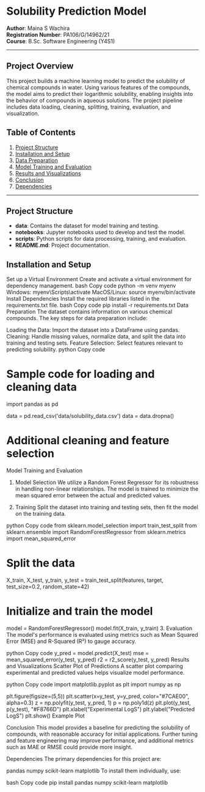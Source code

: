 # Solubility Prediction Model

**Author**: Maina S Wachira  
**Registration Number**: PA106/G/14962/21  
**Course**: B.Sc. Software Engineering (Y4S1)

---

## Project Overview

This project builds a machine learning model to predict the solubility of chemical compounds in water. Using various features of the compounds, the model aims to predict their logarithmic solubility, enabling insights into the behavior of compounds in aqueous solutions. The project pipeline includes data loading, cleaning, splitting, training, evaluation, and visualization.

## Table of Contents

1. [Project Structure](#project-structure)
2. [Installation and Setup](#installation-and-setup)
3. [Data Preparation](#data-preparation)
4. [Model Training and Evaluation](#model-training-and-evaluation)
5. [Results and Visualizations](#results-and-visualizations)
6. [Conclusion](#conclusion)
7. [Dependencies](#dependencies)

---

## Project Structure

- **data**: Contains the dataset for model training and testing.
- **notebooks**: Jupyter notebooks used to develop and test the model.
- **scripts**: Python scripts for data processing, training, and evaluation.
- **README.md**: Project documentation.

## Installation and Setup

Set up a Virtual Environment
Create and activate a virtual environment for dependency management.
bash
Copy code
python -m venv myenv
Windows: myenv\Scripts\activate
MacOS/Linux: source myenv/bin/activate
Install Dependencies
Install the required libraries listed in the requirements.txt file.
bash
Copy code
pip install -r requirements.txt
Data Preparation
The dataset contains information on various chemical compounds. The key steps for data preparation include:

Loading the Data: Import the dataset into a DataFrame using pandas.
Cleaning: Handle missing values, normalize data, and split the data into training and testing sets.
Feature Selection: Select features relevant to predicting solubility.
python
Copy code
# Sample code for loading and cleaning data
import pandas as pd

data = pd.read_csv('data/solubility_data.csv')
data = data.dropna()
# Additional cleaning and feature selection
Model Training and Evaluation
1. Model Selection
We utilize a Random Forest Regressor for its robustness in handling non-linear relationships. The model is trained to minimize the mean squared error between the actual and predicted values.

2. Training
Split the dataset into training and testing sets, then fit the model on the training data.

python
Copy code
from sklearn.model_selection import train_test_split
from sklearn.ensemble import RandomForestRegressor
from sklearn.metrics import mean_squared_error

# Split the data
X_train, X_test, y_train, y_test = train_test_split(features, target, test_size=0.2, random_state=42)

# Initialize and train the model
model = RandomForestRegressor()
model.fit(X_train, y_train)
3. Evaluation
The model's performance is evaluated using metrics such as Mean Squared Error (MSE) and R-Squared (R²) to gauge accuracy.

python
Copy code
y_pred = model.predict(X_test)
mse = mean_squared_error(y_test, y_pred)
r2 = r2_score(y_test, y_pred)
Results and Visualizations
Scatter Plot of Predictions
A scatter plot comparing experimental and predicted values helps visualize model performance.

python
Copy code
import matplotlib.pyplot as plt
import numpy as np

plt.figure(figsize=(5,5))
plt.scatter(x=y_test, y=y_pred, color="#7CAE00", alpha=0.3)
z = np.polyfit(y_test, y_pred, 1)
p = np.poly1d(z)
plt.plot(y_test, p(y_test), "#F8766D")
plt.xlabel("Experimental LogS")
plt.ylabel("Predicted LogS")
plt.show()
Example Plot

Conclusion
This model provides a baseline for predicting the solubility of compounds, with reasonable accuracy for initial applications. Further tuning and feature engineering may improve performance, and additional metrics such as MAE or RMSE could provide more insight.

Dependencies
The primary dependencies for this project are:

pandas
numpy
scikit-learn
matplotlib
To install them individually, use:

bash
Copy code
pip install pandas numpy scikit-learn matplotlib
